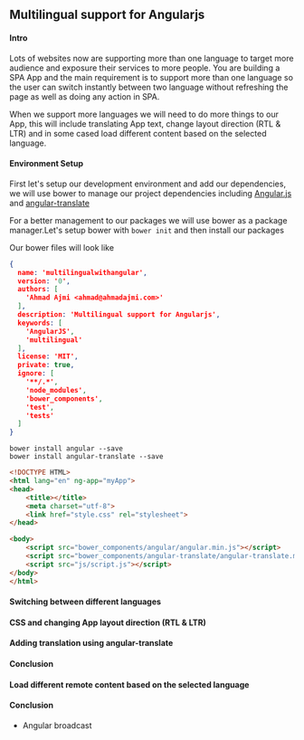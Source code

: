 ## Multilingual support for Angularjs

#### Intro

Lots of websites now are supporting more than one language to target more audience and exposure their services to more people. You are building a SPA App and the main requirement is to support more than one language so the user can switch instantly between two language without refreshing the page as well as doing any action in SPA.

When we support more languages we will need to do more things to our App, this will include translating App text, change layout direction (RTL & LTR) and in some cased load different content based on the selected language.

#### Environment Setup

First let's setup our development environment and add our dependencies, we will use bower to manage our project dependencies including [Angular.js] and [angular-translate]

For a better management to our packages we will use bower as a package manager.Let's setup bower with `bower init` and then install our packages

Our bower files will look like

``` json
{
  name: 'multilingualwithangular',
  version: '0',
  authors: [
    'Ahmad Ajmi <ahmad@ahmadajmi.com>'
  ],
  description: 'Multilingual support for Angularjs',
  keywords: [
    'AngularJS',
    'multilingual'
  ],
  license: 'MIT',
  private: true,
  ignore: [
    '**/.*',
    'node_modules',
    'bower_components',
    'test',
    'tests'
  ]
}
```

```
bower install angular --save
bower install angular-translate --save
```

``` html
<!DOCTYPE HTML>
<html lang="en" ng-app="myApp">
<head>
    <title></title>
    <meta charset="utf-8">
    <link href="style.css" rel="stylesheet">
</head>

<body>
    <script src="bower_components/angular/angular.min.js"></script>
    <script src="bower_components/angular-translate/angular-translate.min.js"></script>
    <script src="js/script.js"></script>
</body>
</html>
```

#### Switching between different languages
#### CSS and changing App layout direction (RTL & LTR)
#### Adding translation using angular-translate
#### Conclusion

#### Load different remote content based on the selected language
#### Conclusion

* Angular broadcast

[bower]: http://bower.io/
[angular-translate]: https://angular-translate.github.io/
[HAML]: http://haml.info/
[SASS]: http://sass-lang.com/
[Gulp]: http://gulpjs.com/
[Bower]: http://bower.io/
[Angular.js]: https://angularjs.org/